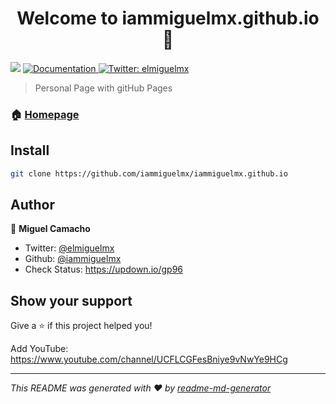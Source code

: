 <h1 align="center">Welcome to iammiguelmx.github.io 👋</h1>
<p>
  <img src="https://img.shields.io/badge/version-1.1.0-blue.svg?cacheSeconds=2592000" />
  <a href="https://iammiguelmx.github.io/">
    <img alt="Documentation" src="https://img.shields.io/badge/documentation-yes-brightgreen.svg" target="_blank" />
  </a>
  <a href="https://twitter.com/elmiguelmx">
    <img alt="Twitter: elmiguelmx" src="https://img.shields.io/twitter/follow/elmiguelmx.svg?style=social" target="_blank" />
  </a>
</p>

> Personal Page with gitHub Pages

### 🏠 [Homepage](https://iammiguelmx.github.io/)

## Install

```sh
git clone https://github.com/iammiguelmx/iammiguelmx.github.io
```

## Author

👤 **Miguel Camacho**

* Twitter: [@elmiguelmx](https://twitter.com/elmiguelmx)
* Github: [@iammiguelmx](https://github.com/iammiguelmx)
* Check Status: https://updown.io/gp96

## Show your support

Give a ⭐️ if this project helped you!

Add YouTube: https://www.youtube.com/channel/UCFLCGFesBniye9vNwYe9HCg

***
_This README was generated with ❤️ by [readme-md-generator](https://github.com/kefranabg/readme-md-generator)_

